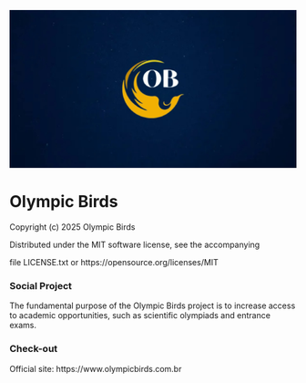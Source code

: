  ![banner](/banner.jpeg)

# Olympic Birds

<p> Copyright (c) 2025 Olympic Birds </p>
<p> Distributed under the MIT software license, see the accompanying </p>
<p> file LICENSE.txt or https://opensource.org/licenses/MIT </p>

### Social Project ###

<p> The fundamental purpose of the Olympic Birds project is to increase access to academic opportunities, such as scientific olympiads and entrance exams. </p>

### Check-out ###

<p> Official site: https://www.olympicbirds.com.br </p>
